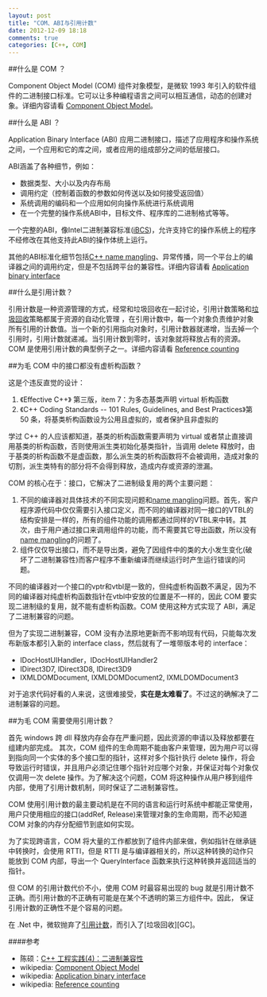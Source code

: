 ```yaml
---
layout: post
title: "COM、ABI与引用计数"
date: 2012-12-09 18:18
comments: true
categories: [C++, COM]
---
```


##什么是 COM ？

Component Object Model (COM) 组件对象模型，是微软 1993 年引入的软件组件的二进制接口标准。它可以让多种编程语言之间可以相互通信，动态的创建对象。详细内容请看 [Component Object Model][wikiCOM]。

  [wikiCOM]: http://en.wikipedia.org/wiki/Component_Object_Model


##什么是 ABI ？

Application Binary Interface (ABI) 应用二进制接口，描述了应用程序和操作系统之间，一个应用和它的库之间，或者应用的组成部分之间的低层接口。

ABI涵盖了各种细节，例如：

- 数据类型、大小以及内存布局
- 调用约定（控制着函数的参数如何传送以及如何接受返回值）
- 系统调用的编码和一个应用如何向操作系统进行系统调用
- 在一个完整的操作系统ABI中，目标文件、程序库的二进制格式等等。

一个完整的ABI，像Intel二进制兼容标准([iBCS][])，允许支持它的操作系统上的程序不经修改在其他支持此ABI的操作体统上运行。

其他的ABI标准化细节包括[C++ name mangling][00]、异常传播，同一个平台上的编译器之间的调用约定，但是不包括跨平台的兼容性。详细内容请看 [Application binary interface][wikiABI]

  [00]: http://en.wikipedia.org/wiki/Name_mangling#Name_mangling_in_C.2B.2B
  [iBCS]: http://www.everything2.com/index.pl?node=iBCS
  [wikiABI]: http://en.wikipedia.org/wiki/Application_binary_interface


<!-- more -->
##什么是引用计数？

引用计数是一种资源管理的方式，经常和垃圾回收在一起讨论，引用计数策略和[垃圾回收][wikiGC]策略都属于资源的自动化管理 ，在引用计数中，每一个对象负责维护对象所有引用的计数值。当一个新的引用指向对象时，引用计数器就递增，当去掉一个引用时，引用计数就递减。当引用计数到零时，该对象就将释放占有的资源。COM 是使用引用计数的典型例子之一。详细内容请看 [Reference counting][wikiRC#COM]

  [wikiGC]: http://en.wikipedia.org/wiki/Garbage_collection_(computer_science)
  [wikiRC#COM]: http://en.wikipedia.org/wiki/Reference_counting#COM


##为毛 COM 中的接口都没有虚析构函数？

这是个违反直觉的设计：

1. 《Effective C++》 第三版，item 7：为多态基类声明 virtual 析构函数
2. 《C++ Coding Standards -- 101 Rules, Guidelines, and Best Practices》第 50 条，将基类析构函数设为公用且虚拟的，或者保护且非虚拟的

学过 C++ 的人应该都知道，基类的析构函数需要声明为 virtual 或者禁止直接调用基类的析构函数，否则使用派生类初始化基类指针，当调用 delete 释放时，由于基类的析构函数不是虚函数，那么派生类的析构函数将不会被调用，造成对象的切割，派生类特有的部分将不会得到释放，造成内存或资源的泄漏。

COM 的核心在于：接口，它解决了二进制级复用的两个主要问题：

1. 不同的编译器对具体技术的不同实现问题和[name mangling][10]问题。首先，客户程序源代码中仅仅需要引入接口定义，而不同的编译器对同一接口的VTBL的结构安排是一样的，所有的组件功能的调用都通过同样的VTBL来中转。其次，由于用户通过接口来调用组件的功能，而不需要其它导出函数，所以没有[name mangling][10]的问题了。
2. 组件仅仅导出接口，而不是导出类，避免了因组件中的类的大小发生变化(破坏了二进制兼容性)而客户程序不重新编译而继续运行时产生运行错误的问题。

  [10]: http://en.wikipedia.org/wiki/Name_mangling

不同的编译器对一个接口的vptr和vtbl是一致的，但纯虚析构函数不满足，因为不同的编译器对纯虚析构函数指针在vtbl中安放的位置是不一样的，因此 COM 要实现二进制级的复用，就不能有虚析构函数。COM 使用这种方式实现了 ABI，满足了二进制兼容的问题。

但为了实现二进制兼容，COM 没有办法原地更新而不影响现有代码，只能每次发布新版本都引入新的 interface class，然后就有了一堆带版本号的 interface：

- IDocHostUIHandler，IDocHostUIHandler2
- IDirect3D7, IDirect3D8, IDirect3D9
- IXMLDOMDocument, IXMLDOMDocument2, IXMLDOMDocument3

对于追求代码好看的人来说，这很难接受，**实在是太难看了**。不过这的确解决了二进制兼容的问题。


##为毛 COM 需要使用引用计数？

首先 windows 跨 dll 释放内存会存在严重问题，因此资源的申请以及释放都要在组建内部完成。 其次，COM 组件的生命周期不能由客户来管理，因为用户可以得到指向同一个实体的多个接口型的指针，这样对多个指针执行 delete 操作，将会导致运行时错误，并且用户必须记住哪个指针对应哪个对象，并保证对每个对象仅仅调用一次 delete 操作。为了解决这个问题，COM 将这种操作从用户移到组件内部，使用了引用计数机制，同时保证了二进制兼容性。

COM 使用引用计数的最主要动机是在不同的语言和运行时系统中都能正常使用，用户只使用相应的接口(addRef, Release)来管理对象的生命周期，而不必知道 COM 对象的内存分配细节到底如何实现。

为了实现跨语言，COM 将大量的工作都放到了组件内部来做，例如指针在继承链中转换时，会使用 RTTI，但是 RTTI 是与编译器相关的，所以这种转换的动作只能放到 COM 内部，导出一个 QueryInterface 函数来执行这种转换并返回适当的指针。

但 COM 的引用计数代价不小，使用 COM 时最容易出现的 bug 就是引用计数不正确。而引用计数的不正确有可能是在某个不透明的第三方组件中。因此， 保证引用计数的正确性不是个容易的问题。

在 .Net 中，微软抛弃了[引用计数][wikiRC]，而引入了[垃圾回收][GC]。

  [wikiRC]: http://en.wikipedia.org/wiki/Reference_counting

####参考

- 陈硕：[C++ 工程实践(4)：二进制兼容性](http://www.cnblogs.com/Solstice/archive/2011/03/09/1978024.html)
- wikipedia: [Component Object Model][wikiCOM]
- wikipedia: [Application binary interface][wikiABI]
- wikipedia: [Reference counting][wikiRC]
